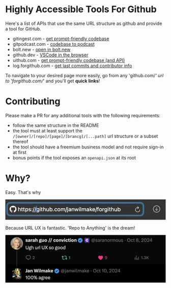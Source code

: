 # Highly Accessible Tools For Github

Here's a list of APIs that use the same URL structure as github and provide a tool for GitHub.

- gitingest.com - [get prompt-friendly codebase](https://gitingest.com)
- gitpodcast.com - [codebase to podcast](https://gitpodcast.com)
- bolt.new - [open in bolt․new](https://bolt.new/github.com)
- github.dev - [VSCode in the browser](https://github.dev)
- uithub.com - [get prompt-friendly codebase (and API)](https://uithub.com)
- log.forgithub.com - [get last commits and contributor info](https://log.forgithub.com)

To navigate to your desired page more easily, go from any 'github.com/_' url to 'forgithub.com/_' and you'll get **quick links**!

# Contributing

Please make a PR for any additional tools with the following requirements:

- follow the same structure in the README
- the tool must at least support the `/[owner]/[repo]/[page]/[brancg]/[...path]` url structure or a subset thereof
- the tool should have a freemium business model and not require sign-in at first
- bonus points if the tool exposes an `openapi.json` at its root

# Why?

Easy. That's why

[![](placeholder.png)](https://github.com/janwilmake/forgithub/raw/refs/heads/main/demo.mov)

Because URL UX is fantastic. 'Repo to Anything' is the dream!

![](urlux.png)

